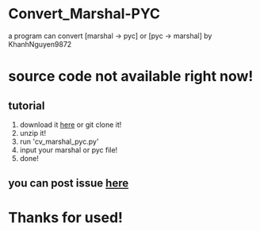 # Convert_Marshal-PYC
a program can convert [marshal -> pyc] or [pyc -> marshal] by KhanhNguyen9872

# source code not available right now!

## tutorial
1. download it [here](https://github.com/KhanhNguyen9872/Convert_Marshal-PYC/archive/refs/heads/main.zip) or git clone it!
2. unzip it!
3. run 'cv_marshal_pyc.py'
4. input your marshal or pyc file!
5. done!

## you can post issue [here](https://github.com/KhanhNguyen9872/Convert_Marshal-PYC/issues/new)

# Thanks for used!
